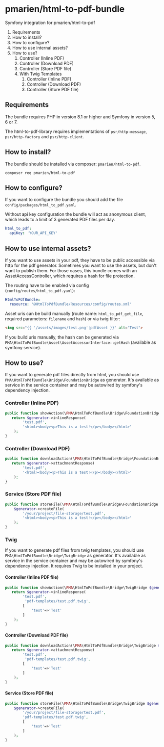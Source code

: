 # pmarien/html-to-pdf-bundle

Symfony integration for pmarien/html-to-pdf

1. Requirements
2. How to install?
3. How to configure?
4. How to use internal assets?
5. How to use?
    1. Controller (Inline PDF)
    1. Controller (Download PDF)
    1. Controller (Store PDF file)
    1. With Twig Templates
        1. Controller (Inline PDF)
        1. Controller (Download PDF)
        1. Controller (Store PDF file)

## Requirements

The bundle requires PHP in version 8.1 or higher and Symfony in version 5, 6 or 7.

The html-to-pdf-library requires implementations of `psr/http-message`, `psr/http-factory` and `psr/http-client`.

## How to install?

The bundle should be installed via composer: `pmarien/html-to-pdf`.

```shell
composer req pmarien/html-to-pdf
```

## How to configure?

If you want to configure the bundle you should add the file `config/packages/html_to_pdf.yaml`.

Without api key configuration the bundle will act as anonymous client, which leads to a limit of 3 generated PDF files
per day.

```yaml
html_to_pdf:
  apiKey: 'YOUR_API_KEY'
```

## How to use internal assets?

If you want to use assets in your pdf, they have to be public accessible via http for the pdf generator.
Sometimes you want to use the assets, but don't want to publish them.
For those cases, this bundle comes with an AssetAccessController, which requires a hash for file protection.

The routing have to be enabled via config (`config/routes/html_to_pdf.yaml`):

```yaml
HtmlToPdfBundle:
  resource: '@HtmlToPdfBundle/Resources/config/routes.xml'
```

Asset uris can be build manually (route name: `html_to_pdf_get_file`, required parameters: `filename` and `hash`) or via
twig filter:

```html
<img src="{{ '/assets/images/test.png'|pdfAsset }}" alt="Test">
```

If you build uris manually, the hash can be generated via `PMA\HtmlToPdfBundle\Asset\AssetAccessorInterface::getHash`
(available as symfony service).

## How to use?

If you want to generate pdf files directly from html, you should use `PMA\HtmlToPdfBundle\Bridge\FoundationBridge` as
generator. It's available as service in the service container and may be autowired by symfony's dependency injection.

### Controller (Inline PDF)

```php
public function showAction(\PMA\HtmlToPdfBundle\Bridge\FoundationBridge $generator):\Symfony\Component\HttpFoundation\Response{
   return $generator->inlineResponse(
        'test.pdf',
        '<html><body><p>This is a test!</p></body></html>'
    );
}
```

### Controller (Download PDF)

```php
public function downloadAction(\PMA\HtmlToPdfBundle\Bridge\FoundationBridge $generator):\Symfony\Component\HttpFoundation\Response{
   return $generator->attachmentResponse(
        'test.pdf',
        '<html><body><p>This is a test!</p></body></html>'
    );
}
```

### Service (Store PDF file)

```php
public function storeFile(\PMA\HtmlToPdfBundle\Bridge\FoundationBridge $generator):void {
    $generator->createFile(
        '/your/project/file-storage/test.pdf',
        '<html><body><p>This is a test!</p></body></html>'
    );
}
```

### Twig

If you want to generate pdf files from twig templates, you should use `PMA\HtmlToPdfBundle\Bridge\TwigBridge` as
generator. It's available as service in the service container and may be autowired by symfony's dependency injection.
It requires Twig to be installed in your project.

#### Controller (Inline PDF file)

```php
public function showAction(\PMA\HtmlToPdfBundle\Bridge\TwigBridge $generator):\Symfony\Component\HttpFoundation\Response{
   return $generator->inlineResponse(
        'test.pdf',
         'pdf-templates/test.pdf.twig',
        [
            'test'=>'Test'
        ]
    );
}
```

#### Controller (Download PDF file)

```php
public function downloadAction(\PMA\HtmlToPdfBundle\Bridge\TwigBridge $generator):\Symfony\Component\HttpFoundation\Response{
   return $generator->attachmentResponse(
        'test.pdf',
         'pdf-templates/test.pdf.twig',
        [
            'test'=>'Test'
        ]
    );
}
```

#### Service (Store PDF file)

```php
public function storeFile(\PMA\HtmlToPdfBundle\Bridge\TwigBridge $generator):void {
    $generator->createFile(
        '/your/project/file-storage/test.pdf',
        'pdf-templates/test.pdf.twig',
        [
            'test'=>'Test'
        ]
    );
}
```
